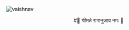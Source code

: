 ![vaishnav](https://github.com/manishramanandi/manishramanandi/assets/133475996/bbf31f06-1f54-4df7-8cdf-f73987ba66c5)
<div align= "center" >
#🐚 श्रीमते रामानुजाय नमः 🪷


</div>
                                                        

